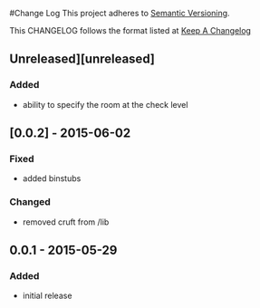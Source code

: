 #Change Log
This project adheres to [Semantic Versioning](http://semver.org/).

This CHANGELOG follows the format listed at [Keep A Changelog](http://keepachangelog.com/)

## Unreleased][unreleased]

### Added
- ability to specify the room at the check level

## [0.0.2] - 2015-06-02

### Fixed
- added binstubs
### Changed
- removed cruft from /lib

## 0.0.1 - 2015-05-29
### Added
- initial release

